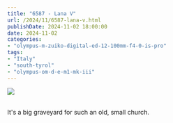 ```yaml
---
title: "6587 - Lana V"
url: /2024/11/6587-lana-v.html
publishDate: 2024-11-02 18:00:00
date: 2024-11-02
categories:
- "olympus-m-zuiko-digital-ed-12-100mm-f4-0-is-pro"
tags:
- "Italy"
- "south-tyrol"
- "olympus-om-d-e-m1-mk-iii"
---
```

<div class="container">
<div class="center"><a target="_blank" href="https://d25zfm9zpd7gm5.cloudfront.net/1200x1200/2020/20200907_134236_lr.jpg"><img class="webfeedsFeaturedVisual" src="https://d25zfm9zpd7gm5.cloudfront.net/0600x0600/2020/20200907_134236_lr.jpg" /></a></div>
</div>
<br />

It's a big graveyard for such an old, small church.
